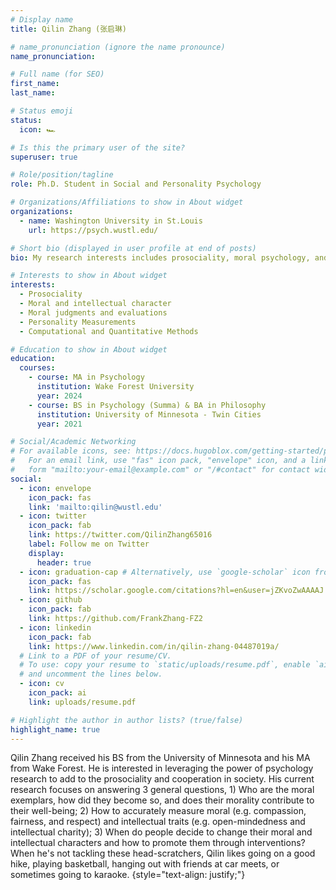 ```yaml
---
# Display name
title: Qilin Zhang (张启琳)

# name_pronunciation (ignore the name pronounce)
name_pronunciation:       

# Full name (for SEO)
first_name:  
last_name: 

# Status emoji
status:
  icon: 🏎️

# Is this the primary user of the site?
superuser: true

# Role/position/tagline
role: Ph.D. Student in Social and Personality Psychology

# Organizations/Affiliations to show in About widget
organizations:
  - name: Washington University in St.Louis
    url: https://psych.wustl.edu/

# Short bio (displayed in user profile at end of posts)
bio: My research interests includes prosociality, moral psychology, and quantitative methods.

# Interests to show in About widget
interests:
  - Prosociality
  - Moral and intellectual character 
  - Moral judgments and evaluations
  - Personality Measurements
  - Computational and Quantitative Methods

# Education to show in About widget
education:
  courses:
    - course: MA in Psychology
      institution: Wake Forest University
      year: 2024
    - course: BS in Psychology (Summa) & BA in Philosophy
      institution: University of Minnesota - Twin Cities
      year: 2021

# Social/Academic Networking
# For available icons, see: https://docs.hugoblox.com/getting-started/page-builder/#icons
#   For an email link, use "fas" icon pack, "envelope" icon, and a link in the
#   form "mailto:your-email@example.com" or "/#contact" for contact widget.
social:
  - icon: envelope
    icon_pack: fas
    link: 'mailto:qilin@wustl.edu'
  - icon: twitter
    icon_pack: fab
    link: https://twitter.com/QilinZhang65016
    label: Follow me on Twitter
    display:
      header: true
  - icon: graduation-cap # Alternatively, use `google-scholar` icon from `ai` icon pack
    icon_pack: fas
    link: https://scholar.google.com/citations?hl=en&user=jZKvoZwAAAAJ
  - icon: github
    icon_pack: fab
    link: https://github.com/FrankZhang-FZ2
  - icon: linkedin
    icon_pack: fab
    link: https://www.linkedin.com/in/qilin-zhang-04487019a/
  # Link to a PDF of your resume/CV.
  # To use: copy your resume to `static/uploads/resume.pdf`, enable `ai` icons in `params.yaml`,
  # and uncomment the lines below.
  - icon: cv
    icon_pack: ai
    link: uploads/resume.pdf

# Highlight the author in author lists? (true/false)
highlight_name: true
---
```


Qilin Zhang received his BS from the University of Minnesota and his MA from Wake Forest. He is interested in leveraging the power of psychology research to add to the prosociality and cooperation in society. His current research focuses on answering 3 general questions, 1) Who are the moral exemplars, how did they become so, and does their morality contribute to their well-being; 2) How to accurately measure moral (e.g. compassion, fairness, and respect) and intellectual traits (e.g. open-mindedness and intellectual charity); 3) When do people decide to change their moral and intellectual characters and how to promote them through interventions? When he's not tackling these head-scratchers, Qilin likes going on a good hike, playing basketball, hanging out with friends at car meets, or sometimes going to karaoke.
{style="text-align: justify;"}
